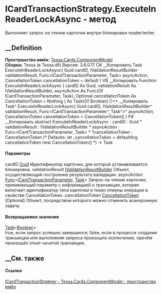 # ICardTransactionStrategy.ExecuteInReaderLockAsync - метод
Выполняет запрос на чтение карточки внутри блокировки reader/writer.
##  __Definition
 **Пространство имён:**
[Tessa.Cards.ComponentModel](N_Tessa_Cards_ComponentModel.htm)  
 **Сборка:** Tessa (в Tessa.dll) Версия: 3.6.0.17
C# __Копировать
     Task<bool> ExecuteInReaderLockAsync(
    	Guid cardID,
    	IValidationResultBuilder validationResult,
    	Func<ICardTransactionParameter, Task> asyncAction,
    	CancellationToken cancellationToken = default
    )
VB __Копировать
     Function ExecuteInReaderLockAsync ( 
    	cardID As Guid,
    	validationResult As IValidationResultBuilder,
    	asyncAction As Func(Of ICardTransactionParameter, Task),
    	Optional cancellationToken As CancellationToken = Nothing
    ) As Task(Of Boolean)
C++ __Копировать
    Task<bool>^ ExecuteInReaderLockAsync(
    	Guid cardID, 
    	IValidationResultBuilder^ validationResult, 
    	Func<ICardTransactionParameter^, Task^>^ asyncAction, 
    	CancellationToken cancellationToken = CancellationToken()
    )
F# __Копировать
     abstract ExecuteInReaderLockAsync : 
            cardID : Guid * 
            validationResult : IValidationResultBuilder * 
            asyncAction : Func<ICardTransactionParameter, Task> * 
            ?cancellationToken : CancellationToken 
    (* Defaults:
            let _cancellationToken = defaultArg cancellationToken new CancellationToken()
    *)
    -> Task<bool> 
#### Параметры
cardID [Guid](https://learn.microsoft.com/dotnet/api/system.guid)
    Идентификатор карточки, для которой устанавливается блокировка.
validationResult
[IValidationResultBuilder](T_Tessa_Platform_Validation_IValidationResultBuilder.htm)
    Объект, осуществляющий построение результата валидации.
asyncAction
[Func](https://learn.microsoft.com/dotnet/api/system.func-2)<[ICardTransactionParameter](T_Tessa_Cards_ComponentModel_ICardTransactionParameter.htm),
[Task](https://learn.microsoft.com/dotnet/api/system.threading.tasks.task)>
     Запрос на чтение карточки, принимающий параметр с информацией о транзакции, которая включает идентификатор типа карточки и токен отмены операции в свойстве CancellationToken. 
cancellationToken
[CancellationToken](https://learn.microsoft.com/dotnet/api/system.threading.cancellationtoken)
(Optional)
    Объект, посредством которого можно отменить асинхронную задачу.
#### Возвращаемое значение
[Task](https://learn.microsoft.com/dotnet/api/system.threading.tasks.task-1)<[Boolean](https://learn.microsoft.com/dotnet/api/system.boolean)>  
true, если запрос успешно завершился; false, если в процессе создания
транзакции или выполнения запроса произошло исключение, причём произошёл откат
начатой транзакции.
## __См. также
#### Ссылки
[ICardTransactionStrategy -
](T_Tessa_Cards_ComponentModel_ICardTransactionStrategy.htm)
[Tessa.Cards.ComponentModel - пространство
имён](N_Tessa_Cards_ComponentModel.htm)
